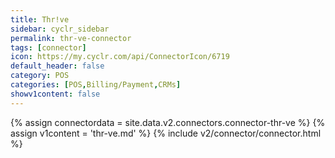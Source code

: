 ```yaml
---
title: Thr!ve
sidebar: cyclr_sidebar
permalink: thr-ve-connector
tags: [connector]
icon: https://my.cyclr.com/api/ConnectorIcon/6719
default_header: false
category: POS
categories: [POS,Billing/Payment,CRMs]
showv1content: false
---
```

{% assign connectordata = site.data.v2.connectors.connector-thr-ve %}
{% assign v1content = 'thr-ve.md' %}
{% include v2/connector/connector.html %}	